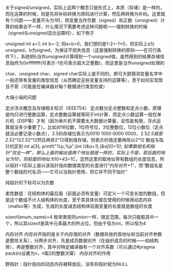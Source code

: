 关于signed/unsigned，实际上这两个概念只是形式上，本质（存储）是一样的，而在运算的时候，则是先将补码转换为原码进行计算，然后再转换为补码。这里就有个问题——变量开头为1时，把变量当作负数（signed）和正数（unsigned）计算的结果会不一样，什么情况下需要考虑这种问题呢——强制转换的时候（signed与unsigned混合运算时），如下例子

unsigned int a=1; int b=-2; 则a+b>0，我们想的是1-2=-1<0，但实际上a为unsigned，b为signed，为保证不损失信息（这是强制转换的原则——在可行条件下），系统把b当作unsigned计算得到一个unsigned值，虽然得到的结果存储信息始终为0xffffffff(可表示-1也可表示超大正整数)，但这里是当作unsigned处理的

char、unsigned char、signed char实际上是不同的，即可大胆猜测变量名字中一般还带有变量的类型信息（从而确定这些变量支持的运算等），至于如何实现暂且不管（可能是在编译器对每个数据进行类型检查）


大端小端的问题

定点浮点概念及存储相关知识（IEEE754）
定点数分定点整数和定点小数，原理是均只进行整数运算，定点整数运算就等同于int计算，而定点小数运算一般在单片机（DSP等）才有（因为单片机不需要太大数据计算量，且性能有限，浮点运算就没多少重要了）。比如对16位数，1位符号位，3位整数位，12位小数位（定点就没必要记录小数点），2.5的存储位表示为0010 1000 0000 0000，2.5*2.5就是2.5*2^12*2.5*2^12然后再除2^12得到值存储，但表示的值还要再除以2^12
数组与指针的区别
int a[3];
printf("%p,%p",(int *)(&a+1),(&a[0]+1));
如果数组名和指针“完全一样”，那么上面的输出值两个地址就是一样的，实际上不是，若后面的地址为10，则前面的地址为10+4*3=1C，显然这里的取地址带有数组的长度信息，所以指针+1实际上是以该指针指向数据类型的长度进行“内存对齐+1”，而“数组名是整个数组的代名词——它可以当指针使用，但它并不同于指针”


纯指针的下标可以为负数


柔性数组：在结构体的最后面（前面必须有变量）可定义一个可变长度的数组，但是这个数组不计入结构体的长度，至于其具体长度在使用的时候用动态内存（malloc等）生成，生成的长度减去结构体前面变量的长度就是数组的长度







sizeof(enum_name)=4
枚举类型同union一样，限定范围，每次只能取其中一个，所以其sizeof是其中元素最大的所占位，但由于恒为int，所以恒为4


内存对齐
内存对齐指的是关于内存值的对齐（数据存放的首地址和当前对齐参数是整除关系），分两步对齐，先是成员数据对齐（在组织成员的时候——如结构体），再是整数对齐，其中对特定编译器有一个对齐系数（可以通过#pragma pack(n)设置为n，n取2的整数次幂）
内存对齐的作用


野指针：指针指向的动态内存被释放后，没有将指针赋为NULL
